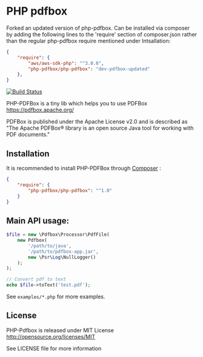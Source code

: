 # PHP pdfbox

Forked an updated version of php-pdfbox. Can be installed via composer by adding the following lines to the 'require' section of composer.json rather than the regular php-pdfbox require mentioned under Intsallation:

```json
{
    "require": {
        "aws/aws-sdk-php": "^3.0.0",
        "php-pdfbox/php-pdfbox": "dev-pdfbox-updated"
    },
}
```


[![Build Status](https://secure.travis-ci.org/php-pdfbox/php-pdfbox.png?branch=master)](http://travis-ci.org/php-pdfbox/php-pdfbox)

PHP-PDFBox is a tiny lib which helps you to use PDFBox https://pdfbox.apache.org/

PDFBox is published under the Apache License v2.0 and is described as "The Apache PDFBox® library is an open source Java tool for working with PDF documents."

## Installation

It is recommended to install PHP-PDFBox through
[Composer](http://getcomposer.org) :

```json
{
    "require": {
        "php-pdfbox/php-pdfbox": "^1.0"
    }
}
```

## Main API usage:

```php
$file = new \Pdfbox\Processor\PdfFile(
    new Pdfbox(
        '/path/to/java',
        '/path/to/pdfbox-app.jar',
        new \Psr\Log\NullLogger()
    );
);

// Convert pdf to text
echo $file->toText('test.pdf');
```

See `examples/*.php` for more examples.

## License

PHP-Pdfbox is released under MIT License http://opensource.org/licenses/MIT

See LICENSE file for more information
